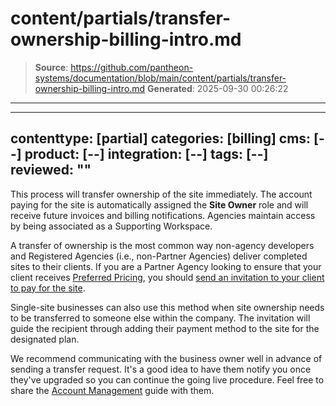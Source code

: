 # content/partials/transfer-ownership-billing-intro.md

> **Source**: https://github.com/pantheon-systems/documentation/blob/main/content/partials/transfer-ownership-billing-intro.md
> **Generated**: 2025-09-30 00:26:22

---

---
contenttype: [partial]
categories: [billing]
cms: [--]
product: [--]
integration: [--]
tags: [--]
reviewed: ""
---

This process will transfer ownership of the site immediately. The account paying for the site is automatically assigned the **Site Owner** role and will receive future invoices and billing notifications. Agencies maintain access by being associated as a Supporting Workspace.

A transfer of ownership is the most common way non-agency developers and Registered Agencies (i.e., non-Partner Agencies) deliver completed sites to their clients. If you are a Partner Agency looking to ensure that your client receives [Preferred Pricing](https://pantheon.io/plans/agency-preferred-pricing?docs), you should [send an invitation to your client to pay for the site](/guides/account-mgmt/workspace-sites-teams/sites#change-site-ownership).

Single-site businesses can also use this method when site ownership needs to be transferred to someone else within the company. The invitation will guide the recipient through adding their payment method to the site for the designated plan.

We recommend communicating with the business owner well in advance of sending a transfer request. It's a good idea to have them notify you once they've upgraded so you can continue the going live procedure. Feel free to share the [Account Management](/guides/account-mgmt) guide with them.
